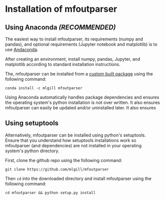 # Installation of mfoutparser

## Using Anaconda *(RECOMMENDED)*

The easiest way to install mfoutparser, its requirements (numpy and pandas), and optional requirements (Jupyter notebook and matplotlib) is to use [Andaconda](https://www.continuum.io/downloads).

After creating an environment, install numpy, pandas, Jupyter, and matplotlib according to standard installation instructions.

The, mfoutparser can be installed from a [custom built package](https://anaconda.org/mlgill/mfoutparser) using the following command:

```
conda install -c mlgill mfoutparser
```

Using Anaconda automatically handles package dependencies and ensures the operating system's python installation is not over written. It also ensures mfoutparser can easily be updated and/or uninstalled later. It also ensures 

## Using setuptools

Alternatively, mfoutparser can be installed using python's setuptools. Ensure that you understand how setuptools installations work so mfoutparser (and dependencies) are not installed in your operating system's python directory.

First, clone the github repo using the following command:

```
git clone https://github.com/mlgill/mfoutparser
```

Then `cd` into the downloaded directory and install mfoutparser using the following command:

```
cd mfoutparser && python setup.py install
```
